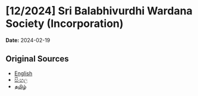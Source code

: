# [12/2024] Sri Balabhivurdhi Wardana Society (Incorporation)

**Date:** 2024-02-19

## Original Sources

- [English](https://documents.gov.lk/view/acts/2024/2/12-2024_E.pdf)
- [සිංහල](https://documents.gov.lk/view/acts/2024/2/12-2024_S.pdf)
- [தமிழ்](https://documents.gov.lk/view/acts/2024/2/12-2024_T.pdf)
